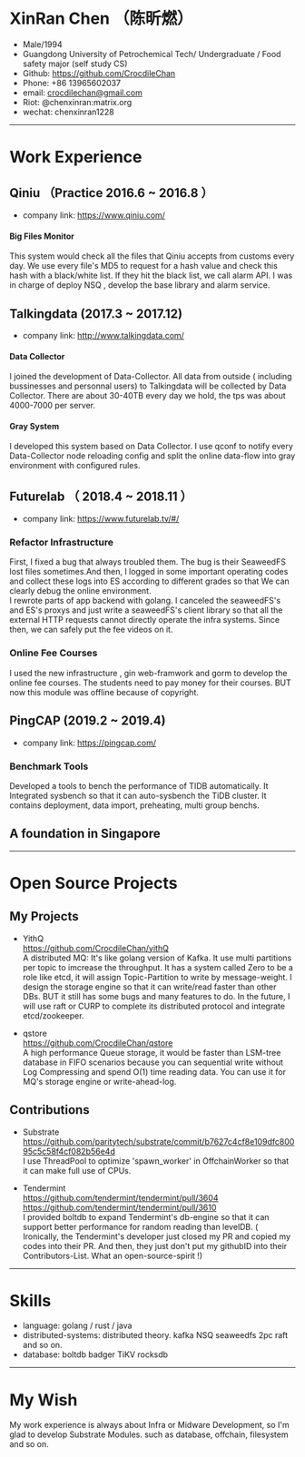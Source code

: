 # XinRan Chen （陈昕燃）

 - Male/1994
 - Guangdong University of Petrochemical Tech/  Undergraduate / Food safety major (self study CS)
 - Github: https://github.com/CrocdileChan
 - Phone: +86 13965602037
 - email: crocdilechan@gmail.com
 - Riot: @chenxinran:matrix.org
 - wechat: chenxinran1228

---

# Work Experience

## Qiniu （Practice 2016.6 ~ 2016.8 ）
- company link: https://www.qiniu.com/  
#### Big Files Monitor  
This system would check all the files that Qiniu accepts from customs every day. We use every file's MD5 to request for a hash value and check this hash
 with a black/white list. If they hit the black list, we call alarm API. I was in charge of deploy NSQ , develop the base library and alarm service.  
 

## Talkingdata (2017.3 ~ 2017.12)
- company link: http://www.talkingdata.com/  
#### Data Collector  
I joined the development of Data-Collector. All data from outside ( including bussinesses and personnal users) to Talkingdata will be collected by Data Collector. There are about 30-40TB every day  we hold,
 the tps was about 4000-7000 per server.  
#### Gray System
I developed this system based on Data Collector. I use qconf to notify every Data-Collector node reloading config and 
split the online data-flow into gray environment with configured rules.

## Futurelab （ 2018.4 ~ 2018.11 ）
- company link: https://www.futurelab.tv/#/
### Refactor Infrastructure
First, I fixed a bug that always troubled them. The bug is their SeaweedFS lost files sometimes.And then,
I logged in some important operating codes and collect these logs into ES according to different grades 
so that We can clearly debug the online environment.  
I rewrote parts of app backend with golang. I canceled the seaweedFS's and ES's proxys and just 
write a seaweedFS's client library so that all the external HTTP requests cannot directly operate 
the infra systems. Since then, we can safely put the fee videos on it.  
### Online Fee Courses 
I used the new infrastructure , gin web-framwork and gorm to develop the online fee courses. The students need to pay money for their courses. BUT now this module was offline because of copyright.

## PingCAP (2019.2 ~ 2019.4)
- company link: https://pingcap.com/
### Benchmark Tools  
 Developed a tools to bench the performance of TIDB automatically. It Integrated sysbench so that it can auto-sysbench the TiDB cluster. It contains
 deployment, data import, preheating, multi group benchs.


## A foundation in Singapore  


---  


# Open Source Projects
## My Projects
- YithQ  
    https://github.com/CrocdileChan/yithQ  
    A distributed MQ:  It's like golang version of Kafka. It use multi partitions per topic to imcrease the throughput. It has a system called Zero to be a role like etcd, 
    it will assign  Topic-Partition to write by message-weight. I design the storage engine so that it can write/read faster than other DBs.
    BUT it still has some bugs and many features to do. In the future, I will use raft or CURP to complete its distributed protocol and integrate etcd/zookeeper.
    
     
    
- qstore  
    https://github.com/CrocdileChan/qstore  
    A high performance Queue storage, it would be faster than LSM-tree database in FIFO scenarios because you can sequential write 
    without Log Compressing and spend O(1) time reading data. 
    You can use it for MQ's storage engine or write-ahead-log.

## Contributions
- Substrate  
  https://github.com/paritytech/substrate/commit/b7627c4cf8e109dfc80095c5c58f4cf082b56e4d  
  I use ThreadPool to optimize 'spawn_worker' in OffchainWorker so that it can make full use of CPUs.

- Tendermint  
   https://github.com/tendermint/tendermint/pull/3604  
   https://github.com/tendermint/tendermint/pull/3610  
   I provided boltdb to expand Tendermint's db-engine so that it can support better performance for random reading than levelDB.
( Ironically, the Tendermint's developer just closed my PR and copied my codes into their PR. And then, they just don't put my githubID into their Contributors-List. What an open-source-spirit !)

---

# Skills

- language: golang / rust / java
- distributed-systems: distributed theory. kafka  NSQ seaweedfs 2pc raft and so on.
- database: boltdb badger  TiKV rocksdb

---


# My Wish
My work experience is always about Infra or Midware Development, so I'm glad to develop Substrate Modules. such as database, offchain, filesystem and so on.
